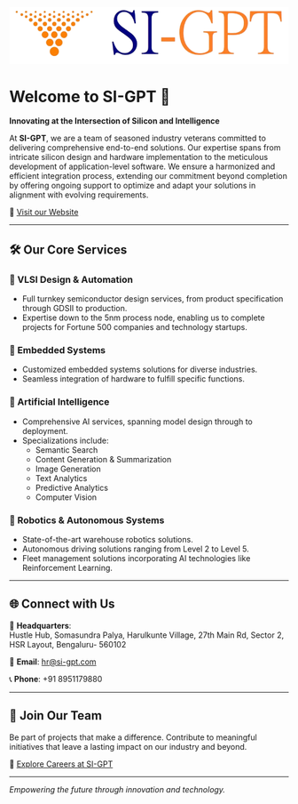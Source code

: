 ![SI-GPT Logo](profile/SI-GPT_Updated_Logo-removebg-preview.png)

# Welcome to SI-GPT 🚀

**Innovating at the Intersection of Silicon and Intelligence**

At **SI-GPT**, we are a team of seasoned industry veterans committed to delivering comprehensive end-to-end solutions. Our expertise spans from intricate silicon design and hardware implementation to the meticulous development of application-level software. We ensure a harmonized and efficient integration process, extending our commitment beyond completion by offering ongoing support to optimize and adapt your solutions in alignment with evolving requirements.

🔗 [Visit our Website](https://www.si-gpt.com/)

---

## 🛠️ Our Core Services

### 🔧 VLSI Design & Automation
- Full turnkey semiconductor design services, from product specification through GDSII to production.
- Expertise down to the 5nm process node, enabling us to complete projects for Fortune 500 companies and technology startups.

### 🤖 Embedded Systems
- Customized embedded systems solutions for diverse industries.
- Seamless integration of hardware to fulfill specific functions.

### 🧠 Artificial Intelligence
- Comprehensive AI services, spanning model design through to deployment.
- Specializations include:
  - Semantic Search
  - Content Generation & Summarization
  - Image Generation
  - Text Analytics
  - Predictive Analytics
  - Computer Vision

### 🚗 Robotics & Autonomous Systems
- State-of-the-art warehouse robotics solutions.
- Autonomous driving solutions ranging from Level 2 to Level 5.
- Fleet management solutions incorporating AI technologies like Reinforcement Learning.

---

## 🌐 Connect with Us

📍 **Headquarters**:  
Hustle Hub, Somasundra Palya, Harulkunte Village, 27th Main Rd, Sector 2, HSR Layout, Bengaluru- 560102

📧 **Email**: [hr@si-gpt.com](mailto:hr@si-gpt.com)

📞 **Phone**: +91 8951179880

---

## 🚀 Join Our Team

Be part of projects that make a difference. Contribute to meaningful initiatives that leave a lasting impact on our industry and beyond.

🔗 [Explore Careers at SI-GPT](https://www.si-gpt.com/general-1)

---

*Empowering the future through innovation and technology.*
